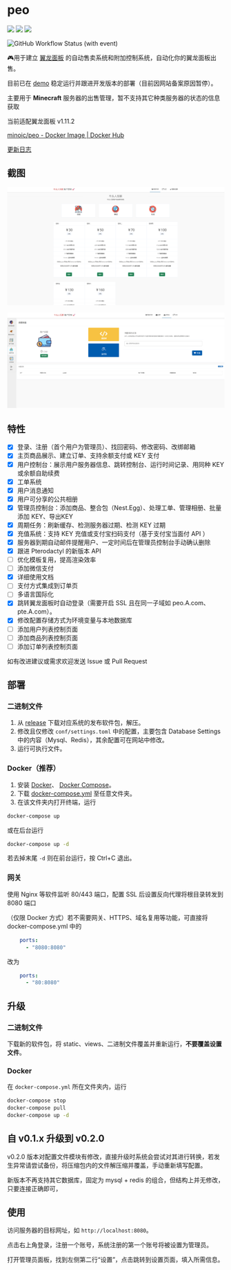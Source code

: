 # peo

[![](https://img.shields.io/docker/v/minoic/peo?label=Docker%20Image)](https://hub.docker.com/r/minoic/peo) [![](https://img.shields.io/github/stars/minoic/peo?style=social)](https://github.com/minoic/peo) [![](https://img.shields.io/github/release-date/minoic/peo)](https://github.com/minoic/peo/releases) 

![GitHub Workflow Status (with event)](https://img.shields.io/github/actions/workflow/status/minoic/peo/docker-image.yml?style=for-the-badge&logo=docker&label=GitHub%20Actions%20Build)

🎮用于建立 [翼龙面板](https://github.com/pterodactyl/panel) 的自动售卖系统和附加控制系统，自动化你的翼龙面板出售。

目前已在 [demo](https://order.minoic.top) 稳定运行并跟进开发版本的部署（目前因网站备案原因暂停）。

主要用于 **Minecraft** 服务器的出售管理，暂不支持其它种类服务器的状态的信息获取

当前适配翼龙面板 v1.11.2

[minoic/peo - Docker Image | Docker Hub](https://hub.docker.com/r/minoic/peo)

[更新日志](CHANGELOG.md)

## 截图

![index.png](doc/index.png)

![recharge.png](doc/recharge.png)

## 特性

- [x] 登录、注册（首个用户为管理员）、找回密码、修改密码、改绑邮箱
- [x] 主页商品展示、建立订单、支持余额支付或 KEY 支付
- [x] 用户控制台：展示用户服务器信息、跳转控制台、运行时间记录、用同种 KEY 或余额自助续费
- [x] 工单系统
- [x] 用户消息通知
- [x] 用户可分享的公共相册
- [x] 管理员控制台：添加商品、整合包（Nest.Egg）、处理工单、管理相册、批量添加
  KEY、导出KEY
- [x] 周期任务：刷新缓存、检测服务器过期、检测 KEY 过期
- [x] 充值系统：支持 KEY 充值或支付宝扫码支付（基于支付宝当面付 API ）
- [x] 服务器到期自动邮件提醒用户、一定时间后在管理员控制台手动确认删除
- [x] 跟进 Pterodactyl 的新版本 API
- [ ] 优化模板复用，提高渲染效率
- [ ] 添加微信支付
- [x] 详细使用文档
- [ ] 支付方式集成到订单页
- [ ] 多语言国际化
- [x] 跳转翼龙面板时自动登录（需要开启 SSL 且在同一子域如 peo.A.com、pte.A.com）。
- [x] 修改配置存储方式为环境变量与本地数据库
- [ ] 添加用户列表控制页面
- [ ] 添加商品列表控制页面
- [ ] 添加订单列表控制页面

如有改进建议或需求欢迎发送 Issue 或 Pull Request

## 部署

### 二进制文件

1. 从 [release](https://github.com/minoic/peo/releases) 下载对应系统的发布软件包，解压。
2. 修改且仅修改 `conf/settings.toml` 中的配置，主要包含 Database Settings 中的内容（Mysql、Redis），其余配置可在网站中修改。
3. 运行可执行文件。

### Docker（推荐）

1. 安装 [Docker](https://www.runoob.com/docker/ubuntu-docker-install.html)、
   [Docker Compose](https://www.runoob.com/docker/docker-compose.html)。
2. 下载 [docker-compose.yml](./docker-compose.yml) 至任意文件夹。
3. 在该文件夹内打开终端，运行

```bash
docker-compose up
```

或在后台运行

```bash
docker-compose up -d
```

若去掉末尾 `-d` 则在前台运行，按 Ctrl+C 退出。

### 网关

使用 Nginx 等软件监听 80/443 端口，配置 SSL 后设置反向代理将根目录转发到 8080 端口

（仅限 Docker 方式）若不需要网关、HTTPS、域名复用等功能，可直接将 docker-compose.yml
中的

```yaml
    ports:
      - "8080:8080"
```

改为

```yaml
    ports:
      - "80:8080"
```

## 升级

### 二进制文件

下载新的软件包，将 static、views、二进制文件覆盖并重新运行，**不要覆盖设置文件**。

### Docker

在 `docker-compose.yml` 所在文件夹内，运行

```bash
docker-compose stop
docker-compose pull
docker-compose up -d
```

## 自 v0.1.x 升级到 v0.2.0

v0.2.0 版本对配置文件模块有修改，直接升级时系统会尝试对其进行转换，若发生异常请尝试备份，将压缩包内的文件解压缩并覆盖，手动重新填写配置。

新版本不再支持其它数据库，固定为 mysql + redis 的组合，但结构上并无修改，只要连接正确即可，

## 使用

访问服务器的目标网址，如 `http://localhost:8080`。

点击右上角登录，注册一个账号，系统注册的第一个账号将被设置为管理员。

打开管理员面板，找到左侧第二行“设置”，点击跳转到设置页面，填入所需信息。
